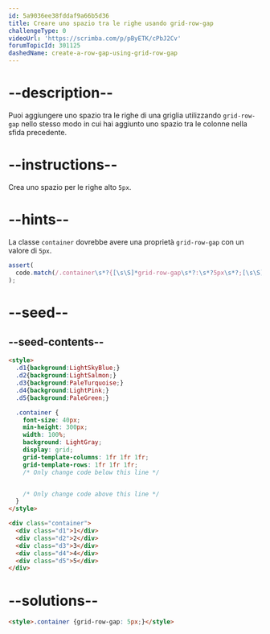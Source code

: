 ```yaml
---
id: 5a9036ee38fddaf9a66b5d36
title: Creare uno spazio tra le righe usando grid-row-gap
challengeType: 0
videoUrl: 'https://scrimba.com/p/pByETK/cPbJ2Cv'
forumTopicId: 301125
dashedName: create-a-row-gap-using-grid-row-gap
---
```


# --description--

Puoi aggiungere uno spazio tra le righe di una griglia utilizzando `grid-row-gap` nello stesso modo in cui hai aggiunto uno spazio tra le colonne nella sfida precedente.

# --instructions--

Crea uno spazio per le righe alto `5px`.

# --hints--

La classe `container` dovrebbe avere una proprietà `grid-row-gap` con un valore di `5px`.

```js
assert(
  code.match(/.container\s*?{[\s\S]*grid-row-gap\s*?:\s*?5px\s*?;[\s\S]*}/gi)
);
```

# --seed--

## --seed-contents--

```html
<style>
  .d1{background:LightSkyBlue;}
  .d2{background:LightSalmon;}
  .d3{background:PaleTurquoise;}
  .d4{background:LightPink;}
  .d5{background:PaleGreen;}

  .container {
    font-size: 40px;
    min-height: 300px;
    width: 100%;
    background: LightGray;
    display: grid;
    grid-template-columns: 1fr 1fr 1fr;
    grid-template-rows: 1fr 1fr 1fr;
    /* Only change code below this line */


    /* Only change code above this line */
  }
</style>

<div class="container">
  <div class="d1">1</div>
  <div class="d2">2</div>
  <div class="d3">3</div>
  <div class="d4">4</div>
  <div class="d5">5</div>
</div>
```

# --solutions--

```html
<style>.container {grid-row-gap: 5px;}</style>
```
